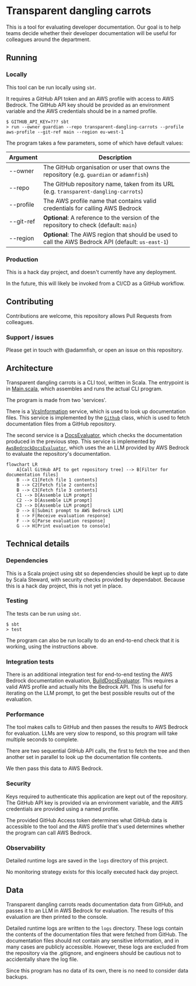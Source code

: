 Transparent dangling carrots
============================

This is a tool for evaluating developer documentation. Our goal is to help teams decide whether their developer documentation will be useful for colleagues around the department.

## Running

### Locally

This tool can be run locally using `sbt`.

It requires a GitHub API token and an AWS profile with access to AWS Bedrock. The GitHub API key should be provided as an environment variable and the AWS credentials should be in a named profile.

    $ GITHUB_API_KEY=??? sbt
    > run --owner guardian --repo transparent-dangling-carrots --profile aws-profile --git-ref main --region eu-west-1

The program takes a few parameters, some of which have default values:

| Argument  | Description                                                                                         |
|-----------|-----------------------------------------------------------------------------------------------------|
| --owner   | The GitHub organisation or user that owns the repository (e.g. `guardian` or `adamnfish`)           |
| --repo    | The GitHub repository name, taken from its URL (e.g. `transparent-dangling-carrots`)                |
| --profile | The AWS profile name that contains valid credentials for calling AWS Bedrock                        |
| --git-ref | **Optional**: A reference to the version of the repository to check (default: `main`)               |
| --region  | **Optional**: The AWS region that should be used to call the AWS Bedrock API (default: `us-east-1`) |

### Production

This is a hack day project, and doesn't currently have any deployment.

In the future, this will likely be invoked from a CI/CD as a GitHub workflow.

## Contributing

Contributions are welcome, this repository allows Pull Requests from colleagues.

### Support / issues

Please get in touch with @adamnfish, or open an issue on this repository.

## Architecture

Transparent dangling carrots is a CLI tool, written in Scala. The entrypoint is in [Main.scala](src/main/scala/com/adamnfish/tdc/Main.scala),
which assembles and runs the actual CLI program.

The program is made from two 'services'.

There is a [VcsInformation](src/main/scala/com/adamnfish/tdc/vcs/VcsInformation.scala) service, which is used to look up documentation files. This service is implemented by the [`Github`](src/main/scala/com/adamnfish/tdc/vcs/Github.scala) class, which is used to fetch documentation files from a GitHub repository.

The second service is a [DocsEvaluator](src/main/scala/com/adamnfish/tdc/docs/DocsEvaluator.scala), which checks the documentation produced in the previous step. This service is implemented by [`AwsBedrockDocsEvaluator`](src/main/scala/com/adamnfish/tdc/docs/AwsBedrockDocsEvaluator.scala), which uses the an LLM provided by AWS Bedrock to evaluate the repository's documentation.

```mermaid
flowchart LR
    A[Call GitHub API to get repository tree] --> B[Filter for documentation files]
    B --> C1[Fetch file 1 contents]
    B --> C2[Fetch file 2 contents]
    B --> C3[Fetch file 3 contents]
    C1 --> D[Assemble LLM prompt]
    C2 --> D[Assemble LLM prompt]
    C3 --> D[Assemble LLM prompt]
    D --> E[Submit prompt to AWS Bedrock LLM]
    E --> F[Receive evaluation response]
    F --> G[Parse evaluation response]
    G --> H[Print evaluation to console]
```

## Technical details

### Dependencies

This is a Scala project using sbt so dependencies should be kept up to date by Scala Steward, with security checks provided by dependabot. Because this is a hack day project, this is not yet in place.

### Testing

The tests can be run using `sbt`.

    $ sbt
    > test

The program can also be run locally to do an end-to-end check that it is working, using the instructions above.

### Integration tests

There is an additional integration test for end-to-end testing the AWS Bedrock documentation evaluation, [BuildDocsEvaluator](src/test/scala/com/adamnfish/tdc/integration/BuildDocsEvaluator.scala). This requires a valid AWS profile and actually hits the Bedrock API. This is useful for iterating on the LLM prompt, to get the best possible results out of the evaluation. 

### Performance

The tool makes calls to GitHub and then passes the results to AWS Bedrock for evaluation. LLMs are very slow to respond, so this program will take multiple seconds to complete.

There are two sequential GitHub API calls, the first to fetch the tree and then another set in parallel to look up the documentation file contents.

We then pass this data to AWS Bedrock.

### Security

Keys required to authenticate this application are kept out of the repository. The GitHub API key is provided via an environment variable, and the AWS credentials are provided using a named profile.

The provided GitHub Access token determines what GitHub data is accessible to the tool and the AWS profile that's used determines whether the program can call AWS Bedrock.

### Observability

Detailed runtime logs are saved in the `logs` directory of this project.

No monitoring strategy exists for this locally executed hack day project.

## Data

Transparent dangling carrots reads documentation data from GitHub, and passes it to an LLM in AWS Bedrock for evaluation. The results of this evaluation are then printed to the console.

Detailed runtime logs are written to the `logs` directory. These logs contain the contents of the documentation files that were fetched from GitHub. The documentation files should not contain any sensitive information, and in many cases are publicly accessible. However, these logs are excluded from the repository via the .gitignore, and engineers should be cautious not to accidentally share the log file.

Since this program has no data of its own, there is no need to consider data backups.
